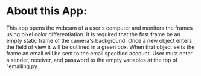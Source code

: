 <h1>About this App:</h1>
<p>
This app opens the webcam of a user's computer and monitors the frames using pixel color
differentiation. It is required that the first frame be an empty static frame of the camera's
background. Once a new object enters the field of view it will be outlined in a green box.
When that object exits the frame an email will be sent to the email specified account. User 
must enter a sender, receiver, and password to the empty variables at the top of "emailing.py.
</p>
